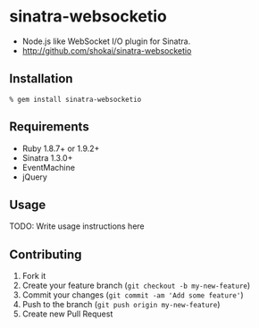 sinatra-websocketio
===================

* Node.js like WebSocket I/O plugin for Sinatra.
* http://github.com/shokai/sinatra-websocketio


Installation
------------

    % gem install sinatra-websocketio


Requirements
------------
* Ruby 1.8.7+ or 1.9.2+
* Sinatra 1.3.0+
* EventMachine
* jQuery


Usage
-----

TODO: Write usage instructions here


Contributing
------------
1. Fork it
2. Create your feature branch (`git checkout -b my-new-feature`)
3. Commit your changes (`git commit -am 'Add some feature'`)
4. Push to the branch (`git push origin my-new-feature`)
5. Create new Pull Request
